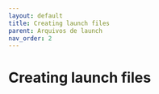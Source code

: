 ```yaml
---
layout: default
title: Creating launch files
parent: Arquivos de launch
nav_order: 2
---
```


# Creating launch files
